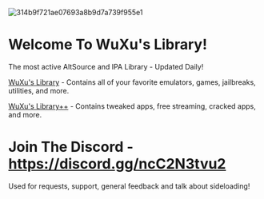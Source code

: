![314b9f721ae07693a8b9d7a739f955e1](https://user-images.githubusercontent.com/89362339/218333007-5a37edeb-29ae-4f97-abec-3855d2898291.png)

# Welcome To WuXu's Library! 

The most active AltSource and IPA Library - Updated Daily!

[WuXu's Library](altstore://source?URL=https://raw.githubusercontent.com/WuXu1/wuxuslibrary/main/wuxu-complete.json) - Contains all of your favorite emulators, games, jailbreaks, utilities, and more.

[WuXu's Library++](altstore://source?URL=https://raw.githubusercontent.com/WuXu1/wuxuslibrary/main/wuxu-complete%2B%2B.json) - Contains tweaked apps, free streaming, cracked apps, and more.

# Join The Discord - https://discord.gg/ncC2N3tvu2

Used for requests, support, general feedback and talk about sideloading!
